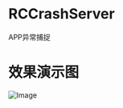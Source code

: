 # RCCrashServer
APP异常捕捉

# 效果演示图
![Image](https://github.com/lutianlei/RCCrashServer/raw/master/RCCrashServer/image.gif)

      
